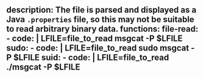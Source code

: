 description: The file is parsed and displayed as a Java `.properties` file, so this may not be suitable to read arbitrary binary data.
functions:
  file-read:
    - code: |
        LFILE=file_to_read
        msgcat -P $LFILE
  sudo:
    - code: |
        LFILE=file_to_read
        sudo msgcat -P $LFILE
  suid:
    - code: |
        LFILE=file_to_read
        ./msgcat -P $LFILE
---
